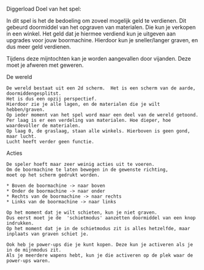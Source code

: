 Diggerload
Doel van het spel: 

In dit spel is het de bedoeling om zoveel mogelijk geld te verdienen.
Dit gebeurd doormiddel van het opgraven van materialen.
Die kun je verkopen in een winkel. 
Het geld dat je hiermee verdiend kun je uitgeven aan upgrades voor jouw boormachine.
Hierdoor kun je sneller/langer graven, en dus meer geld verdienen.

Tijdens deze mijntochten kan je worden aangevallen door vijanden. Deze moet je afweren met geweren.

De wereld

    De wereld bestaat uit een 2d scherm.  Het is een scherm van de aarde, doormiddengesplitst.
  	Het is dus een opzij perspectief.
  	Hierdoor zie je alle lagen, en de materialen die je wilt hebben/graven.
  	Op ieder moment van het spel word maar een deel van de wereld getoond.
  	Per laag is er een verdeling van materialen. Hoe dieper, hoe waardevoller de materialen.
  	Op laag 0, de graslaag, staan alle winkels. Hierboven is geen gond, maar lucht. 
  	Lucht heeft verder geen functie.

Acties

	De speler hoeft maar zeer weinig acties uit te voeren.
	Om de boormachine te laten bewegen in de gewenste richting, 
	moet op het scherm gedrukt worden. 

	* Boven de boormachine -> naar boven
	* Onder de boormachine -> naar onder
	* Rechts van de boormachine -> naar rechts
	* Links van de boormachine -> naar links

	Op het moment dat je wilt schieten, kun je niet graven. 
	Dus eerst moet je de  'schietmodus' aanzetten doormiddel van een knop indrukken.
	Op het moment dat je in de schietmodus zit is alles hetzelfde, maar inplaats van graven schiet je.
	
	Ook heb je power-ups die je kunt kopen. Deze kun je activeren als je in de mijnmodus zit. 
	Als je meerdere wapens hebt, kun je die activeren op de plek waar de power-ups waren.
